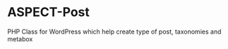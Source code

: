 ASPECT-Post
===========

PHP Class for WordPress which help create type of post, taxonomies and metabox
